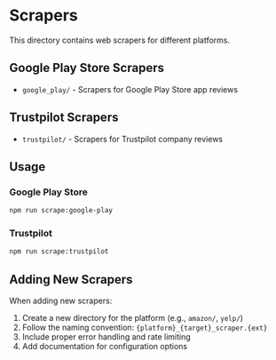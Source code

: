 # Scrapers

This directory contains web scrapers for different platforms.

## Google Play Store Scrapers
- `google_play/` - Scrapers for Google Play Store app reviews

## Trustpilot Scrapers  
- `trustpilot/` - Scrapers for Trustpilot company reviews

## Usage

### Google Play Store
```bash
npm run scrape:google-play
```

### Trustpilot
```bash
npm run scrape:trustpilot
```

## Adding New Scrapers

When adding new scrapers:
1. Create a new directory for the platform (e.g., `amazon/`, `yelp/`)
2. Follow the naming convention: `{platform}_{target}_scraper.{ext}`
3. Include proper error handling and rate limiting
4. Add documentation for configuration options
